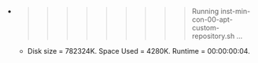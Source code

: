 * >>>>>>>>> Running inst-min-con-00-apt-custom-repository.sh ...
  * Disk size = 782324K. Space Used = 4280K. Runtime = 00:00:00:04.
